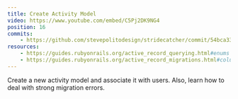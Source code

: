 ```yaml
---
title: Create Activity Model
video: https://www.youtube.com/embed/C5Pj2DK9NG4
position: 16
commits:
    - https://github.com/stevepolitodesign/stridecatcher/commit/54bca33fbb57986c810af765f083033eab674c94
resources:
    - https://guides.rubyonrails.org/active_record_querying.html#enums
    - https://guides.rubyonrails.org/active_record_migrations.html#column-modifiers
---
```

Create a new activity model and associate it with users. Also, learn how to deal with strong migration errors. 